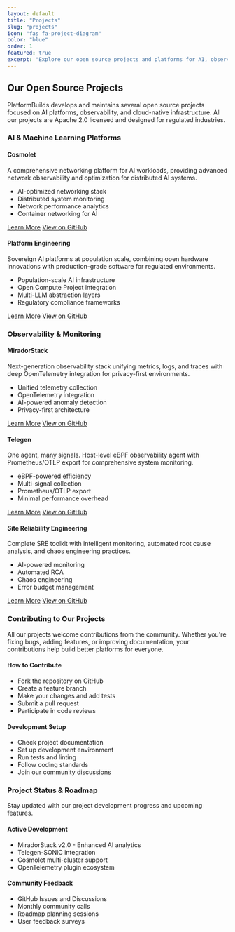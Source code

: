 ```yaml
---
layout: default
title: "Projects"
slug: "projects"
icon: "fas fa-project-diagram"
color: "blue"
order: 1
featured: true
excerpt: "Explore our open source projects and platforms for AI, observability, and cloud-native infrastructure."
---
```


<section class="section">
<div class="container">
<h2>Our Open Source Projects</h2>

<p>PlatformBuilds develops and maintains several open source projects focused on AI platforms, observability, and cloud-native infrastructure. All our projects are Apache 2.0 licensed and designed for regulated industries.</p>

<div class="card">
<h3>AI & Machine Learning Platforms</h3>

<div class="card">
<h4>Cosmolet</h4>
<p>A comprehensive networking platform for AI workloads, providing advanced network observability and optimization for distributed AI systems.</p>
<ul>
<li>AI-optimized networking stack</li>
<li>Distributed system monitoring</li>
<li>Network performance analytics</li>
<li>Container networking for AI</li>
</ul>
<p><a href="/projects/cosmolet/" class="btn btn-primary">Learn More</a> <a href="https://github.com/platformbuilds/cosmolet" target="_blank" class="btn btn-secondary">View on GitHub</a></p>
</div>

<div class="card">
<h4>Platform Engineering</h4>
<p>Sovereign AI platforms at population scale, combining open hardware innovations with production-grade software for regulated environments.</p>
<ul>
<li>Population-scale AI infrastructure</li>
<li>Open Compute Project integration</li>
<li>Multi-LLM abstraction layers</li>
<li>Regulatory compliance frameworks</li>
</ul>
<p><a href="/projects/platform-engineering/" class="btn btn-primary">Learn More</a> <a href="https://github.com/platformbuilds" target="_blank" class="btn btn-secondary">View on GitHub</a></p>
</div>
</div>

<div class="card">
<h3>Observability & Monitoring</h3>

<div class="card">
<h4>MiradorStack</h4>
<p>Next-generation observability stack unifying metrics, logs, and traces with deep OpenTelemetry integration for privacy-first environments.</p>
<ul>
<li>Unified telemetry collection</li>
<li>OpenTelemetry integration</li>
<li>AI-powered anomaly detection</li>
<li>Privacy-first architecture</li>
</ul>
<p><a href="/projects/miradorstack/" class="btn btn-primary">Learn More</a> <a href="https://github.com/platformbuilds/miradorstack" target="_blank" class="btn btn-secondary">View on GitHub</a></p>
</div>

<div class="card">
<h4>Telegen</h4>
<p>One agent, many signals. Host-level eBPF observability agent with Prometheus/OTLP export for comprehensive system monitoring.</p>
<ul>
<li>eBPF-powered efficiency</li>
<li>Multi-signal collection</li>
<li>Prometheus/OTLP export</li>
<li>Minimal performance overhead</li>
</ul>
<p><a href="/projects/telegen/" class="btn btn-primary">Learn More</a> <a href="https://github.com/platformbuilds/telegen" target="_blank" class="btn btn-secondary">View on GitHub</a></p>
</div>

<div class="card">
<h4>Site Reliability Engineering</h4>
<p>Complete SRE toolkit with intelligent monitoring, automated root cause analysis, and chaos engineering practices.</p>
<ul>
<li>AI-powered monitoring</li>
<li>Automated RCA</li>
<li>Chaos engineering</li>
<li>Error budget management</li>
</ul>
<p><a href="/projects/site-reliability-engineering/" class="btn btn-primary">Learn More</a> <a href="https://github.com/platformbuilds" target="_blank" class="btn btn-secondary">View on GitHub</a></p>
</div>
</div>

<div class="card">
<h3>Contributing to Our Projects</h3>

<p>All our projects welcome contributions from the community. Whether you're fixing bugs, adding features, or improving documentation, your contributions help build better platforms for everyone.</p>

<div class="card">
<h4>How to Contribute</h4>
<ul>
<li>Fork the repository on GitHub</li>
<li>Create a feature branch</li>
<li>Make your changes and add tests</li>
<li>Submit a pull request</li>
<li>Participate in code reviews</li>
</ul>
</div>

<div class="card">
<h4>Development Setup</h4>
<ul>
<li>Check project documentation</li>
<li>Set up development environment</li>
<li>Run tests and linting</li>
<li>Follow coding standards</li>
<li>Join our community discussions</li>
</ul>
</div>
</div>

<div class="card">
<h3>Project Status & Roadmap</h3>

<p>Stay updated with our project development progress and upcoming features.</p>

<div class="card">
<h4>Active Development</h4>
<ul>
<li>MiradorStack v2.0 - Enhanced AI analytics</li>
<li>Telegen-SONiC integration</li>
<li>Cosmolet multi-cluster support</li>
<li>OpenTelemetry plugin ecosystem</li>
</ul>
</div>

<div class="card">
<h4>Community Feedback</h4>
<ul>
<li>GitHub Issues and Discussions</li>
<li>Monthly community calls</li>
<li>Roadmap planning sessions</li>
<li>User feedback surveys</li>
</ul>
</div>
</div>
</div>
</section>